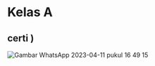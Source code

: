 # Kelas A

## certi )
![Gambar WhatsApp 2023-04-11 pukul 16 49 15](https://user-images.githubusercontent.com/93676609/231223736-3006fcdd-307c-45a0-b2e1-a38a6388d87d.jpg)
